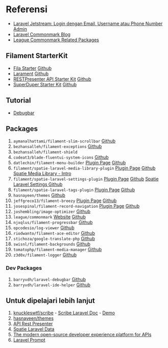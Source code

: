 # Referensi

- [Laravel Jetstream: Login dengan Email, Username atau Phone Number Admin](https://codelapan.com/post/laravel-jetstream-login-dengan-email-username-phone-number)
- [Laravel Commonmark Blog](https://github.com/spekulatius/laravel-commonmark-blog)
- [League Commonmark Related Packages](https://github.com/thephpleague/commonmark#%EF%B8%8F-related-packages)

## Filament StarterKit

- [Fila Starter](https://github.com/raugadh/fila-starter/blob/master/composer.json) [Github](https://github.com/raugadh/fila-starter)
- [Larament](https://filamentphp.com/plugins/codewithdennis-larament) [Github](https://github.com/CodeWithDennis/larament)
- [RESTPresenter API Starter Kit](https://filamentphp.com/plugins/adam-lee-rest-presenter) [Github](https://github.com/xtend-packages/rest-presenter)
- [SuperDuper Starter Kit](https://filamentphp.com/plugins/riodewanto-superduper-starter) [Github](https://github.com/riodwanto/superduper-filament-starter-kit)

## Tutorial

- [Debugbar](https://adinata-id.medium.com/cara-mudah-debug-aplikasi-laravel-dengan-laravel-debugbar-db0fdac5c8dd)

## Packages

1. `aymanalhattami/filament-slim-scrollbar` [Github](https://github.com/aymanalhattami/filament-slim-scrollbar)
1. `bezhansalleh/filament-exceptions` [Github](https://github.com/bezhanSalleh/filament-exceptions)
1. `bezhansalleh/filament-shield`
1. `codeat3/blade-fluentui-system-icons` [Github](https://github.com/codeat3/blade-fluentui-system-icons)
1. `datlechin/filament-menu-builder` [Plugin Page](https://filamentphp.com/plugins/datlechin-menu-builder) [Github](https://github.com/datlechin/filament-menu-builder)
1. `filament/spatie-laravel-media-library-plugin` [Plugin Page](https://filamentphp.com/plugins/filament-spatie-media-library) [Github](https://github.com/filamentphp/spatie-laravel-media-library-plugin) [Spatie Media Library - Intro](https://spatie.be/docs/laravel-medialibrary/v11/introduction)
1. `filament/spatie-laravel-settings-plugin` [Plugin Page](https://filamentphp.com/plugins/filament-spatie-settings) [Github](https://github.com/filamentphp/spatie-laravel-settings-plugin) [Spatie Laravel Settings Github](https://github.com/spatie/laravel-settings)
1. `filament/spatie-laravel-tags-plugin` [Plugin Page](https://filamentphp.com/plugins/filament-spatie-tags) [Github](https://github.com/filamentphp/spatie-laravel-tags-plugin)
1. `hasnayeen/themes` [Github](https://github.com/Hasnayeen/themes)
1. `jeffgreco13/filament-breezy` [Plugin Page](https://filamentphp.com/plugins/jeffgreco-breezy) [Github](https://github.com/jeffgreco13/filament-breezy)
1. `josespinal/filament-record-navigation` [Plugin Page](https://filamentphp.com/plugins/jose-espinal-record-navigation) [Github](https://github.com/josespinal/filament-record-navigation)
1. `joshembling/image-optimizer` [Github](https://github.com/joshembling/image-optimizer)
1. `league/commonmark` [Website](https://commonmark.thephpleague.com/) [Github](https://github.com/thephpleague/commonmark)
1. `njxqlus/filament-progressbar` [Github](https://github.com/njxqlus/filament-progressbar)
1. `opcodesio/log-viewer` [Github](https://github.com/opcodesio/log-viewer)
1. `riodwanto/filament-ace-editor` [Github](https://github.com/riodwanto/filament-ace-editor)
1. `stichoza/google-translate-php` [Github](https://github.com/Stichoza/google-translate-php)
1. `swisnl/filament-backgrounds` [Github](https://github.com/swisnl/filament-backgrounds)
1. `tomatophp/filament-media-manager` [Github](https://github.com/tomatophp/filament-media-manager)
1. `z3d0x/filament-logger` [Github](https://github.com/Z3d0X/filament-logger)


### Dev Packages

1. `barryvdh/laravel-debugbar` [Github](https://github.com/barryvdh/laravel-debugbar)
1. `barryvdh/laravel-ide-helper` [Github](https://github.com/barryvdh/laravel-ide-helper)


## Untuk dipelajari lebih lanjut

1. [knuckleswtf/scribe](https://github.com/knuckleswtf/scribe) - [Scribe Laravel Doc](https://scribe.knuckles.wtf/laravel) - [Demo](https://demo.scribe.knuckles.wtf/#tag/dummy-endpoints)
1. [hasnayeen/themes](https://github.com/Hasnayeen/themes)
1. [API Rest Presenter](https://github.com/xtend-packages/rest-presenter)
1. [Spatie Laravel Data](https://spatie.be/docs/laravel-data/v4/introduction)
1. [The modern open-source developer experience platform for APIs](https://scalar.com/)
1. [Laravel Prompt](https://laravel.com/docs/11.x/prompts)